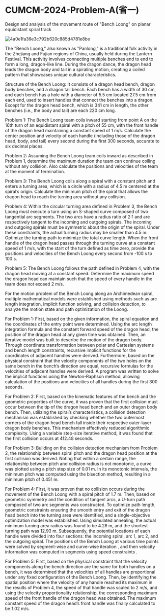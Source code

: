 # CUMCM-2024-Problem-A(省一)
Design and analysis of the movement route of "Bench Loong" on planar equidistant spiral track


![4a0e1fa36e3c792b620c885d4781e8be](https://github.com/user-attachments/assets/df159c85-5295-4b4e-9841-4b6285fb5b2c)

The "Bench Loong," also known as "Panlong," is a traditional folk activity in the Zhejiang and Fujian regions of China, usually held during the Lantern Festival. This activity involves connecting multiple benches end to end to form a long, dragon-like line. During the dragon dance, the dragon head leads the dragon body and tail in a spiraling motion, creating a coiled pattern that showcases unique cultural characteristics.

Structure of the Bench Loong: It consists of a dragon head bench, dragon body benches, and a dragon tail bench. Each bench has a width of 30 cm, and each bench has a hole with a diameter of 5.5 cm located 27.5 cm from each end, used to insert handles that connect the benches into a dragon. Except for the dragon head bench, which is 341 cm in length, the other benches (i.e., the body and tail) are each 220 cm long.

Problem 1: The Bench Loong team coils inward starting from point A on the 16th turn of an equidistant spiral with a pitch of 55 cm, with the front handle of the dragon head maintaining a constant speed of 1 m/s. Calculate the center position and velocity of each handle (including those of the dragon head, body, and tail) every second during the first 300 seconds, accurate to six decimal places.

Problem 2: Assuming the Bench Loong team coils inward as described in Problem 1, determine the maximum duration the team can continue coiling without any collision. Also calculate the positions and velocities of the team at the moment of termination.

Problem 3: The Bench Loong coils along a spiral with a constant pitch and enters a turning area, which is a circle with a radius of 4.5 m centered at the spiral’s origin. Calculate the minimum pitch of the spiral that allows the dragon head to reach the turning area without any collision.

Problem 4: Within the circular turning area defined in Problem 3, the Bench Loong must execute a turn using an S-shaped curve composed of two tangential arc segments. The two arcs have a radius ratio of 2:1 and are respectively tangent to the incoming and outgoing spirals. The incoming and outgoing spirals must be symmetric about the origin of the spiral. Under these constraints, the actual turning radius may be smaller than 4.5 m. Optimize the turning path to minimize the total curve length. When the front handle of the dragon head passes through the turning curve at a constant speed of 1 m/s, with the start of the turn defined as time zero, provide the positions and velocities of the Bench Loong every second from -100 s to 100 s.

Problem 5: The Bench Loong follows the path defined in Problem 4, with the dragon head moving at a constant speed. Determine the maximum speed the dragon head can maintain such that the speed of every handle in the team does not exceed 2 m/s.


For the motion problem of the Bench Loong along an Archimedean spiral, multiple mathematical models were established using methods such as arc length integration, implicit function solving, and collision detection, to analyze the motion state and path optimization of the Loong.

For Problem 1: First, based on the given information, the spiral equation and the coordinates of the entry point were determined. Using the arc length integration formula and the constant forward speed of the dragon head, the position of the dragon head at any given time was obtained. Then, an iterative model was built to describe the motion of the dragon body. Through coordinate transformation between polar and Cartesian systems and bench length constraints, recursive implicit functions for the coordinates of adjacent handles were derived. Furthermore, based on the physical constraint that the velocity components of the two holes on the same bench in the bench’s direction are equal, recursive formulas for the velocities of adjacent handles were derived. A program was written to solve the implicit functions using the Newton-Raphson method, allowing calculation of the positions and velocities of all handles during the first 300 seconds.

For Problem 2: First, based on the kinematic features of the bench and the geometric properties of the curve, it was proven that the first collision must occur between the tip of the dragon head bench and an outer dragon body bench. Then, utilizing the spiral’s characteristics, a collision detection mechanism was established by checking whether the two outermost corners of the dragon head bench fall inside their respective outer-layer dragon body benches. This mechanism effectively reduced algorithmic complexity. Using a variable step-size iterative method, it was found that the first collision occurs at 412.48 seconds. 

For Problem 3: Building on the collision detection mechanism from Problem 2, the relationship between spiral pitch and the dragon head position at the first collision was derived. Noting that within a certain range, the relationship between pitch and collision radius is not monotonic, a curve was plotted using a pitch step size of 0.01 m. In its monotonic intervals, the minimum pitch was computed using the bisection method, resulting in a minimum pitch of 0.451 m.

For Problem 4: First, it was proven that no collision occurs during the movement of the Bench Loong with a spiral pitch of 1.7 m. Then, based on geometric symmetry and the condition of tangent arcs, a U-turn path composed of two arc segments was constructed. To optimize path length, geometric constraints ensuring the smooth entry and exit of the dragon head bench into the turning area were identified, and a single-objective optimization model was established. Using simulated annealing, the actual minimum turning area radius was found to be 4.28 m, and the shortest turning path was 12.93 m. Subsequently, the potential locations of each handle were divided into four sections: the incoming spiral, arc 1, arc 2, and the outgoing spiral. The positions of the Bench Loong at various time points were solved by segment-wise and curve-wise iteration , and then velocity information was computed in segments using speed constraints .

For Problem 5: First, based on the physical constraint that the velocity components along the bench direction are the same for both handles on a bench, it was determined that the velocities of all handles are proportional under any fixed configuration of the Bench Loong. Then, by identifying the spatial position where the velocity of any handle reached its maximum in the results of Problem 4, the speed of that handle was scaled to 2 m/s, and using the velocity proportionality relationship, the corresponding maximum speed of the front handle of the dragon head was obtained. The maximum constant speed of the dragon head’s front handle was finally calculated to be 1.02 m/s.
